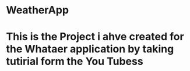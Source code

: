 # WeatherApp

# This is the Project i ahve created for the Whataer application by taking tutirial form the You Tubess